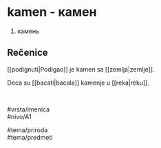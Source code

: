 # kamen - камен

1. камень  

## Rečenice

[[podignuti|Podigao]] je kamen sa [[zemlja|zemlje]].  

Deca su [[bacati|bacala]] kamenje u [[reka|reku]].  

<br>

#vrsta/imenica  
#nivo/A1  

#tema/priroda  
#tema/predmeti  
